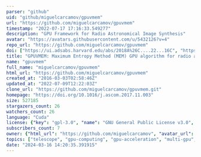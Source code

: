 ```yaml
---
parser: "github"
uid: "github/miguelcarcamov/gpuvmem"
url: "https://github.com/miguelcarcamov/gpuvmem"
timestamp: "2022-07-17 17:16:33.549277"
description: "GPU Framework for Radio Astronomical Image Synthesis"
avatar: "https://avatars.githubusercontent.com/u/5432126?v=4"
repo_url: "https://github.com/miguelcarcamov/gpuvmem"
doi: ["https://ui.adsabs.harvard.edu/abs/2018A%26C....22...16C", "https://ui.adsabs.harvard.edu/abs/2019ascl.soft06014C/abstract"]
title: "GPUVMEM: Maximum Entropy Method (MEM) GPU algorithm for radio astronomical image synthesis"
name: "gpuvmem"
full_name: "miguelcarcamov/gpuvmem"
html_url: "https://github.com/miguelcarcamov/gpuvmem"
created_at: "2016-03-03T02:58:46Z"
updated_at: "2022-07-09T12:22:03Z"
clone_url: "https://github.com/miguelcarcamov/gpuvmem.git"
homepage: "https://doi.org/10.1016/j.ascom.2017.11.003"
size: 527185
stargazers_count: 26
watchers_count: 26
language: "Cuda"
license: {"key": "gpl-3.0", "name": "GNU General Public License v3.0", "spdx_id": "GPL-3.0", "url": "https://api.github.com/licenses/gpl-3.0", "node_id": "MDc6TGljZW5zZTk="}
subscribers_count: 7
owner: {"html_url": "https://github.com/miguelcarcamov", "avatar_url": "https://avatars.githubusercontent.com/u/5432126?v=4", "login": "miguelcarcamov", "type": "User"}
topics: ["telescope", "gpu-computing", "gpu-acceleration", "multi-gpu", "alma", "ska", "vla", "astronomical-images", "astronomy", "astrophysics", "optimization-methods", "complex-systems", "radioastronomy", "maximum-entropy", "astronomical-algorithms", "image-synthesis", "cuda", "radio-imaging", "radio-interferometry", "gpu"]
date: "2024-03-16 14:20:35.391915"
---
```

